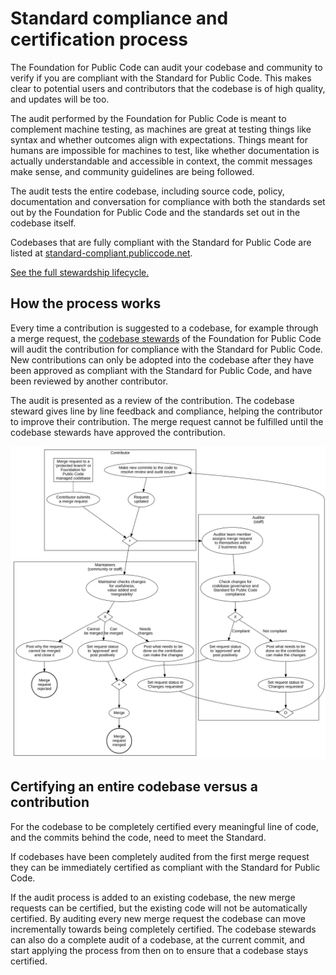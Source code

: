 # Standard compliance and certification process

<!-- SPDX-License-Identifier: CC0-1.0 -->
<!-- SPDX-FileCopyrightText: 2021-2023 The Foundation for Public Code <info@publiccode.net> -->

The Foundation for Public Code can audit your codebase and community to verify if you are compliant with the Standard for Public Code.
This makes clear to potential users and contributors that the codebase is of high quality, and updates will be too.

The audit performed by the Foundation for Public Code is meant to complement machine testing, as machines are great at testing things like syntax and whether outcomes align with expectations.
Things meant for humans are impossible for machines to test, like whether documentation is actually understandable and accessible in context, the commit messages make sense, and community guidelines are being followed.

The audit tests the entire codebase, including source code, policy, documentation and conversation for compliance with both the standards set out by the Foundation for Public Code and the standards set out in the codebase itself.

Codebases that are fully compliant with the Standard for Public Code are listed at [standard-compliant.publiccode.net](https://standard-compliant.publiccode.net/).

[See the full stewardship lifecycle.](https://about.publiccode.net/activities/codebase-stewardship/lifecycle-diagram.html)

## How the process works

Every time a contribution is suggested to a codebase, for example through a merge request, the [codebase stewards](https://about.publiccode.net/roles/) of the Foundation for Public Code will audit the contribution for compliance with the Standard for Public Code.
New contributions can only be adopted into the codebase after they have been approved as compliant with the Standard for Public Code, and have been reviewed by another contributor.

The audit is presented as a review of the contribution.
The codebase steward gives line by line feedback and compliance, helping the contributor to improve their contribution.
The merge request cannot be fulfilled until the codebase stewards have approved the contribution.

![Pull Request Acceptance process](../images/audit-flow.svg)

## Certifying an entire codebase versus a contribution

For the codebase to be completely certified every meaningful line of code, and the commits behind the code, need to meet the Standard.

If codebases have been completely audited from the first merge request they can be immediately certified as compliant with the Standard for Public Code.

If the audit process is added to an existing codebase, the new merge requests can be certified, but the existing code will not be automatically certified.
By auditing every new merge request the codebase can move incrementally towards being completely certified.
The codebase stewards can also do a complete audit of a codebase, at the current commit, and start applying the process from then on to ensure that a codebase stays certified.

